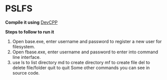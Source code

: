 PSLFS
=====

<b>Compile it using</b>
<a href="http://www.bloodshed.net/dev/devcpp.html">DevCPP</a>

<b>Steps to follow to run it</b>
1. Open base.exe, enter username and password to register a new user for filesystem.
2. Open fbase.exe, enter username and password to enter into command line interface.
3. use 
ls to list directory
md to create directory
mf to create file
del to delete file/folder
quit to quit
Some other commands you can see in source code.

